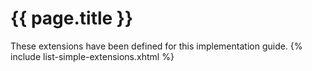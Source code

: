 # {{ page.title }}

These extensions have been defined for this implementation guide.
{% include list-simple-extensions.xhtml %}
